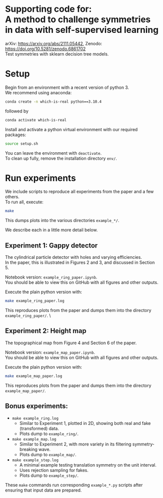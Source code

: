 # Supporting code for:<br>A method to challenge symmetries in data with self-supervised learning
arXiv: https://arxiv.org/abs/2111.05442, Zenodo: https://doi.org/10.5281/zenodo.6861702 \
Test symmetries with sklearn decision tree models.

# Setup
Begin from an environment with a recent version of python 3.  \
We recommend using anaconda:
```bash
conda create -n which-is-real python==3.10.4
```
followed by
```bash
conda activate which-is-real
```
Install and activate a python virtual environment with our required packages:
```bash
source setup.sh
```
You can leave the environment with `deactivate`.  \
To clean up fully, remove the installation directory `env/`.

# Run experiments
We include scripts to reproduce all experiments from the paper and a few others.  \
To run all, execute:
```bash
make
```
This dumps plots into the various directories `example_*/`.

We describe each in a little more detail below.

## Experiment 1: Gappy detector
The cylindrical particle detector with holes and varying efficiencies.  \
In the paper, this is illustrated in Figures 2 and 3, and discussed in Section 5.

Notebook version: `example_ring_paper.ipynb`.  \
You should be able to view this on GitHub with all figures and other outputs.

Execute the plain python version with:
```bash
make example_ring_paper.log
```
This reproduces plots from the paper and dumps them into the directory `example_ring_paper/`.  \

## Experiment 2: Height map
The topographical map from Figure 4 and Section 6 of the paper.

Notebook version: `example_map_paper.ipynb`.  \
You should be able to view this on GitHub with all figures and other outputs.

Execute the plain python version with:
```bash
make example_map_paper.log
```
This reproduces plots from the paper and dumps them into the directory `example_map_paper/`.

## Bonus experiments:
* `make example_ring.log`
  * Similar to Experiment 1, plotted in 2D, showing both real and fake (transformed) data.
  * Plots dump to `example_ring/`.
* `make example_map.log`
  * Similar to Experiment 2, with more variety in its filtering symmetry-breaking wave.
  * Plots dump to `example_map/`.
* `make example_step.log`
  * A minimal example testing translation symmetry on the unit interval.
  * Uses rejection sampling for fakes.
  * Plots dump to `example_step/`.

These `make` commands run corresponding `example_*.py` scripts
after ensuring that input data are prepared.
